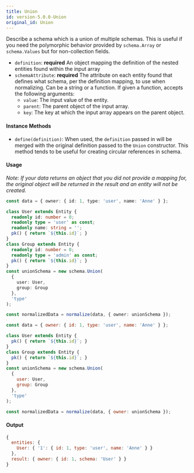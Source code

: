 ```yaml
---
title: Union
id: version-5.0.0-Union
original_id: Union
---
```


Describe a schema which is a union of multiple schemas. This is useful if you need the polymorphic behavior provided by `schema.Array` or `schema.Values` but for non-collection fields.

- `definition`: **required** An object mapping the definition of the nested entities found within the input array
- `schemaAttribute`: **required** The attribute on each entity found that defines what schema, per the definition mapping, to use when normalizing.
  Can be a string or a function. If given a function, accepts the following arguments:
  - `value`: The input value of the entity.
  - `parent`: The parent object of the input array.
  - `key`: The key at which the input array appears on the parent object.

#### Instance Methods

- `define(definition)`: When used, the `definition` passed in will be merged with the original definition passed to the `Union` constructor. This method tends to be useful for creating circular references in schema.

#### Usage

_Note: If your data returns an object that you did not provide a mapping for, the original object will be returned in the result and an entity will not be created._

<!--DOCUSAURUS_CODE_TABS-->
<!--TypeScript-->
```typescript
const data = { owner: { id: 1, type: 'user', name: 'Anne' } };

class User extends Entity {
  readonly id: number = 0;
  readonly type = 'user' as const;
  readonly name: string = '';
  pk() { return `${this.id}`; }
}
class Group extends Entity {
  readonly id: number = 0;
  readonly type = 'admin' as const;
  pk() { return `${this.id}`; }
}
const unionSchema = new schema.Union(
  {
    user: User,
    group: Group
  },
  'type'
);

const normalizedData = normalize(data, { owner: unionSchema });
```

<!--Javascript-->
```js
const data = { owner: { id: 1, type: 'user', name: 'Anne' } };

class User extends Entity {
  pk() { return `${this.id}`; }
}
class Group extends Entity {
  pk() { return `${this.id}`; }
}
const unionSchema = new schema.Union(
  {
    user: User,
    group: Group
  },
  'type'
);

const normalizedData = normalize(data, { owner: unionSchema });
```
<!--END_DOCUSAURUS_CODE_TABS-->

#### Output

```js
{
  entities: {
    User: { '1': { id: 1, type: 'user', name: 'Anne' } }
  },
  result: { owner: { id: 1, schema: 'User' } }
}
```


